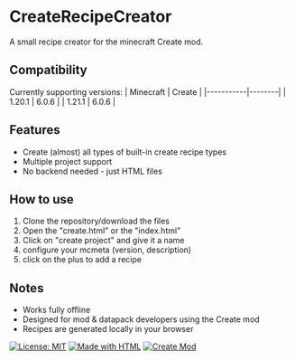 # CreateRecipeCreator
A small recipe creator for the minecraft Create mod.<br>
## Compatibility
Currently supporting versions:
| Minecraft | Create |
|-----------|--------|
| 1.20.1    | 6.0.6  |
| 1.21.1    | 6.0.6  |

## Features
- Create (almost) all types of built-in create recipe types
- Multiple project support
- No backend needed - just HTML files

## How to use
1. Clone the repository/download the files
2. Open the "create.html" or the "index.html"
3. Click on "create project" and give it a name
4. configure your mcmeta (version, description)
5. click on the plus to add a recipe

## Notes
- Works fully offline  
- Designed for mod & datapack developers using the Create mod
- Recipes are generated locally in your browser

[![License: MIT](https://img.shields.io/badge/License-MIT-yellow.svg)](LICENSE)
[![Made with HTML](https://img.shields.io/badge/Made%20with-HTML-orange)]()
[![Create Mod](https://img.shields.io/badge/Create%20Mod-Compatible-blueviolet)]()
